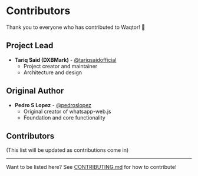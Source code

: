 # Contributors

Thank you to everyone who has contributed to Waqtor! 🎉

## Project Lead

- **Tariq Said (DXBMark)** - [@tariqsaidofficial](https://github.com/tariqsaidofficial)
  - Project creator and maintainer
  - Architecture and design

## Original Author

- **Pedro S Lopez** - [@pedroslopez](https://github.com/pedroslopez)
  - Original creator of whatsapp-web.js
  - Foundation and core functionality

## Contributors

(This list will be updated as contributions come in)

<!-- Contributors list will be auto-generated -->

---

Want to be listed here? See [CONTRIBUTING.md](CONTRIBUTING.md) for how to contribute!

